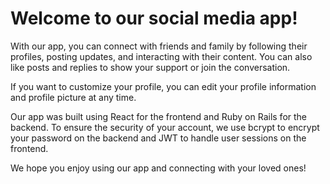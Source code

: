 # Welcome to our social media app!

With our app, you can connect with friends and family by following their profiles, posting updates, and interacting with their content. You can also like posts and replies to show your support or join the conversation.

If you want to customize your profile, you can edit your profile information and profile picture at any time.

Our app was built using React for the frontend and Ruby on Rails for the backend. To ensure the security of your account, we use bcrypt to encrypt your password on the backend and JWT to handle user sessions on the frontend.

We hope you enjoy using our app and connecting with your loved ones!

